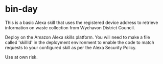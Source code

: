 # bin-day

This is a basic Alexa skill that uses the registered device address to retrieve information on waste collection from Wychavon District Council.

Deploy on the Amazon Alexa skills platform. You will need to make a file called 'skillId' in the deployment environment to enable the code to match requests to your configured skill as per the Alexa Security Policy.

Use at own risk.
